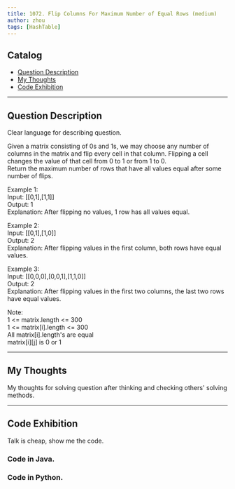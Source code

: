 ```yaml
---
title: 1072. Flip Columns For Maximum Number of Equal Rows (medium)                   
author: zhou      
tags: [HashTable]            
---
```


       

## Catalog  
+ [Question Description](#partI)
+ [My Thoughts](#partII)
+ [Code Exhibition](#partIII)

----------------------------------

## Question Description
Clear language for describing question.    

Given a matrix consisting of 0s and 1s, we may choose any number of columns in the matrix and flip every cell in that column.  Flipping a cell changes the value of that cell from 0 to 1 or from 1 to 0.     
Return the maximum number of rows that have all values equal after some number of flips.     

Example 1:     
Input: [[0,1],[1,1]]    
Output: 1    
Explanation: After flipping no values, 1 row has all values equal.     

Example 2:    
Input: [[0,1],[1,0]]    
Output: 2    
Explanation: After flipping values in the first column, both rows have equal values.     

Example 3:    
Input: [[0,0,0],[0,0,1],[1,1,0]]   
Output: 2    
Explanation: After flipping values in the first two columns, the last two rows have equal values.     

Note:    
1 <= matrix.length <= 300   
1 <= matrix[i].length <= 300    
All matrix[i].length's are equal    
matrix[i][j] is 0 or 1     


----------------------------------

## My Thoughts
My thoughts for solving question after thinking and checking others' solving methods.        








----------------------------------

## Code Exhibition
Talk is cheap, show me the code.    
### Code in Java.     



### Code in Python.   




